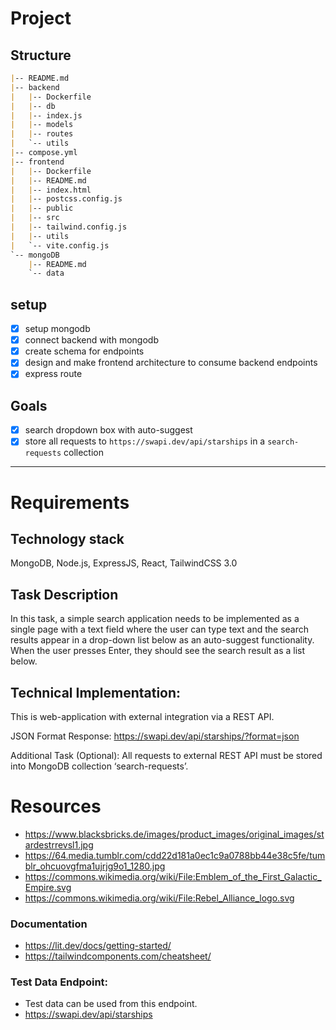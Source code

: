 # Project

## Structure

```md
|-- README.md
|-- backend
|   |-- Dockerfile
|   |-- db
|   |-- index.js
|   |-- models
|   |-- routes
|   `-- utils
|-- compose.yml
|-- frontend
|   |-- Dockerfile
|   |-- README.md
|   |-- index.html
|   |-- postcss.config.js
|   |-- public
|   |-- src
|   |-- tailwind.config.js
|   |-- utils
|   `-- vite.config.js
`-- mongoDB
    |-- README.md
    `-- data
```

## setup

- [x] setup mongodb
- [x] connect backend with mongodb
- [x] create schema for endpoints
- [x] design and make frontend architecture to consume backend endpoints
- [x] express route

## Goals
- [x] search dropdown box with auto-suggest 
- [x] store all requests to `https://swapi.dev/api/starships` in a `search-requests` collection

---

# Requirements

## Technology stack
MongoDB, Node.js, ExpressJS, React, TailwindCSS 3.0 

## Task Description
In this task, a simple search application needs to be implemented as a single page with a text
field where the user can type text and the search results appear in a drop-down list below as
an auto-suggest functionality. When the user presses Enter, they should see the search result
as a list below.

## Technical Implementation:
This is web-application with external integration via a REST API.


JSON Format Response:
https://swapi.dev/api/starships/?format=json

Additional Task (Optional):
All requests to external REST API must be stored into MongoDB collection ‘search-requests’.

# Resources
- https://www.blacksbricks.de/images/product_images/original_images/stardestrrevsl1.jpg
- https://64.media.tumblr.com/cdd22d181a0ec1c9a0788bb44e38c5fe/tumblr_ohcuovgfma1ujrjg9o1_1280.jpg
- https://commons.wikimedia.org/wiki/File:Emblem_of_the_First_Galactic_Empire.svg
- https://commons.wikimedia.org/wiki/File:Rebel_Alliance_logo.svg

### Documentation
- https://lit.dev/docs/getting-started/
- https://tailwindcomponents.com/cheatsheet/
 
### Test Data Endpoint:
- Test data can be used from this endpoint.
- https://swapi.dev/api/starships
